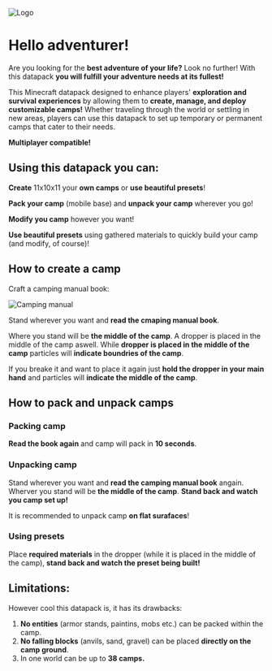 ![Logo](https://cdn.modrinth.com/data/cached_images/0ba6b07cd2ab8b6f019a6b6a6a2e6e81be5ed748.jpeg)

# **Hello adventurer!**
  Are you looking for the **best adventure of your life?** Look no further! With this datapack **you will fulfill your adventure needs at its fullest!**
  
  This Minecraft datapack designed to enhance players' **exploration and survival experiences** by allowing them to **create, manage, and deploy customizable camps!** Whether traveling through the world or settling in new areas, players can use this datapack to set up temporary or permanent camps that cater to their needs.
  
**Multiplayer compatible!**
## **Using this datapack you can:**
**Create** 11x10x11 your **own camps** or **use beautiful presets**!

**Pack your camp** (mobile base) and **unpack your camp** wherever you go!

**Modify you camp** however you want!

**Use beautiful presets** using gathered materials to quickly build your camp (and modify, of course)!

## How to create a camp
Craft a camping manual book:

![Camping manual](https://cdn.modrinth.com/data/cached_images/0e5302dd3b5e3390748d391d17663f61440bb241.png)

Stand wherever you want and **read the cmaping manual book**.

Where you stand will be **the middle of the camp**.
A dropper is placed in the middle of the camp aswell. While **dropper is placed in the middle of the camp** particles will **indicate boundries of the camp**.

If you breake it and want to place it again just **hold the dropper in your main hand** and particles will **indicate the middle of the camp**.

## How to pack and unpack camps

### Packing camp
**Read the book again** and camp will pack in **10 seconds**.


### Unpacking camp

Stand wherever you want and **read the camping manual book** angain. Wherver you stand will be **the middle of the camp**. **Stand back and watch you camp set up!**

It is recommended to unpack camp **on flat surafaces**!

### Using presets

Place **required materials** in the dropper (while it is placed in the middle of the camp), **stand back and watch the preset being built!**
## Limitations:

However cool this datapack is, it has its drawbacks:
1. **No entities** (armor stands, paintins, mobs etc.) can be packed within the camp.
2. **No falling blocks** (anvils, sand, gravel) can be placed **directly on the camp ground**.
3. In one world can be up to **38 camps.**
